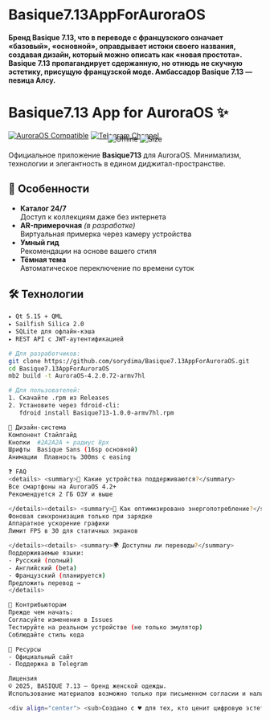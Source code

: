 # Basique7.13AppForAuroraOS

#### Бренд Basique 7.13, что в переводе с французского означает «базовый», «основной», оправдывает истоки своего названия, создавая дизайн, который можно описать как «новая простота». Basique 7.13 пропагандирует сдержанную, но отнюдь не скучную эстетику, присущую французской моде. Амбассадор Basique 7.13 — певица Алсу. 

# Basique7.13 App for AuroraOS ✨

[![AuroraOS Compatible](https://img.shields.io/badge/AuroraOS-4.2+-blue.svg)](https://auroraos.ru)
[![Telegram Channel](https://img.shields.io/badge/Telegram-News-blue.svg)](https://t.me/basique713)
<span style="display:block;text-align:center;margin:-10px 0 15px"> 
  <img src="https://img.shields.io/badge/Offline%20Mode-Supported-success" alt="Offline">
  <img src="https://img.shields.io/badge/Size-12MB-important" alt="Size">
</span>

Официальное приложение **Basique713** для AuroraOS. Минимализм, технологии и элегантность в едином диджитал-пространстве.

## 🌟 Особенности
- **Каталог 24/7**  
  Доступ к коллекциям даже без интернета
- **AR-примерочная** *(в разработке)*  
  Виртуальная примерка через камеру устройства
- **Умный гид**  
  Рекомендации на основе вашего стиля
- **Тёмная тема**  
  Автоматическое переключение по времени суток

## 🛠 Технологии
```bash
▸ Qt 5.15 + QML
▸ Sailfish Silica 2.0
▸ SQLite для офлайн-кэша
▸ REST API с JWT-аутентификацией

# Для разработчиков:
git clone https://github.com/sorydima/Basique7.13AppForAuroraOS.git
cd Basique7.13AppForAuroraOS
mb2 build -t AuroraOS-4.2.0.72-armv7hl

# Для пользователей:
1. Скачайте .rpm из Releases
2. Установите через fdroid-cli:
   fdroid install Basique713-1.0.0-armv7hl.rpm

🎨 Дизайн-система
Компонент Стайлгайд
Кнопки  #2A2A2A + радиус 8px
Шрифты  Basique Sans (16sp основной)
Анимации  Плавность 300ms с easing

❓ FAQ
<details> <summary>📱 Какие устройства поддерживаются?</summary>
Все смартфоны на AuroraOS 4.2+ 
Рекомендуется 2 ГБ ОЗУ и выше

</details><details> <summary>🔋 Как оптимизировано энергопотребление?</summary>
Фоновая синхронизация только при зарядке
Аппаратное ускорение графики
Лимит FPS в 30 для статичных экранов

</details><details> <summary>🌍 Доступны ли переводы?</summary>
Поддерживаемые языки:
- Русский (полный)
- Английский (beta)
- Французский (планируется)
Предложить перевод →
</details>

🎁 Контрибьюторам
Прежде чем начать:
Согласуйте изменения в Issues
Тестируйте на реальном устройстве (не только эмулятор)
Соблюдайте стиль кода

🔗 Ресурсы
- Официальный сайт
- Поддержка в Telegram

Лицензия
© 2025, BASIQUE 7.13 — бренд женской одежды.
Использование материалов возможно только при письменном согласии и наличии обратной ссылки на сайт.

<div align="center"> <sub>Создано с ♥ для тех, кто ценит цифровую эстетику</sub> </div> ```

